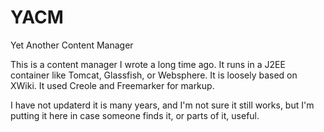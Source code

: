 # YACM
Yet Another Content Manager

This is a content manager I wrote a long time ago. It runs in a J2EE container like Tomcat, Glassfish, or Websphere.  It is loosely based on XWiki.  It used Creole and Freemarker for markup.

I have not updaterd it is many years, and I'm not sure it still works, but I'm putting it here in case someone finds it, or parts of it, useful.
